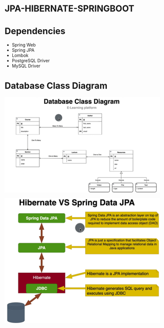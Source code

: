﻿# JPA-HIBERNATE-SPRINGBOOT

# Dependencies 
- Spring Web
- Spring JPA
- Lombok
- PostgreSQL Driver
- MySQL Driver


# Database Class Diagram
![database_class_diagram](Images_diagrams_project/database_class_diagram.png)

![hibernate_vs_springdataJPA](Images_diagrams_project/hibernate_vs_springdatajpa.png)